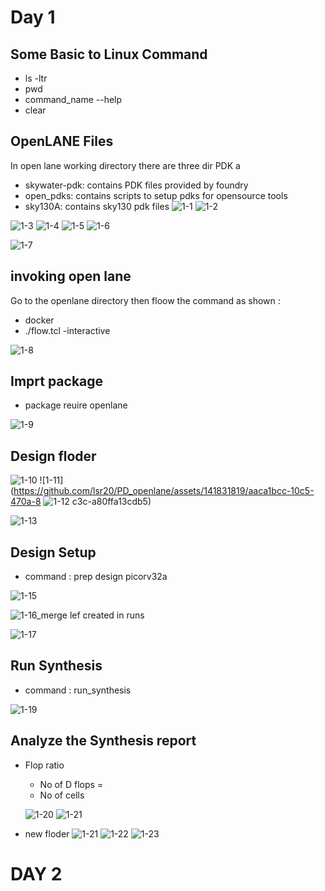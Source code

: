 
# Day 1
## Some Basic to Linux Command
* ls -ltr  <br> 
* pwd 
* command_name --help   <br> 
* clear  <br> 

 
## OpenLANE Files
In open lane working directory there are three dir PDK a

* skywater-pdk: contains PDK files provided by foundry
* open_pdks: contains scripts to setup pdks for opensource tools
* sky130A: contains sky130 pdk files
![1-1](https://github.com/lsr20/PD_openlane/assets/141831819/0a08f27b-e938-4fcf-b9fc-2887644e6eea)
![1-2](https://github.com/lsr20/PD_openlane/assets/141831819/5eb4c2c1-a168-40c2-bc3a-0ce4eaa6bb2d)

![1-3](https://github.com/lsr20/PD_openlane/assets/141831819/5103a78e-7445-46ed-b62f-b7276af0205a)
![1-4](https://github.com/lsr20/PD_openlane/assets/141831819/71ae125c-86f3-4c55-9362-6015ed1f9040)
![1-5](https://github.com/lsr20/PD_openlane/assets/141831819/36f16e6c-4543-456a-b8c3-ed0bb1ed33e9)
![1-6](https://github.com/lsr20/PD_openlane/assets/141831819/59f14ddd-0639-4abb-acc3-2def7cf51150)

![1-7](https://github.com/lsr20/PD_openlane/assets/141831819/5d0b0f8f-94cf-476e-9f42-376f2a16dad5)

##  invoking open lane 
Go to the openlane directory then floow the command as shown :
* docker
* ./flow.tcl -interactive



![1-8](https://github.com/lsr20/PD_openlane/assets/141831819/27de25b3-573d-4771-987f-1cc310770d57)


  ## Imprt package
* package reuire openlane

![1-9](https://github.com/lsr20/PD_openlane/assets/141831819/7253e318-ca2b-41c7-926d-337e4b4847a5)

## Design floder



![1-10](https://github.com/lsr20/PD_openlane/assets/141831819/b931cec0-e002-4e2e-bd9b-278c0f29de99)
![1-11](https://github.com/lsr20/PD_openlane/assets/141831819/aaca1bcc-10c5-470a-8
![1-12](https://github.com/lsr20/PD_openlane/assets/141831819/e11e167f-4913-440c-be1a-d8fb7787ab9b)
c3c-a80ffa13cdb5)


![1-13](https://github.com/lsr20/PD_openlane/assets/141831819/f618aa46-88b8-4ac8-a21f-47ed1a0b19fc)
## Design Setup
* command : prep design picorv32a




![1-15](https://github.com/lsr20/PD_openlane/assets/141831819/0183f037-2c1e-445d-83b8-6e2f8c28e860)




![1-16_merge lef created in runs](https://github.com/lsr20/PD_openlane/assets/141831819/50738df0-7c94-4a40-bf56-ba9bd9d23b77)

![1-17](https://github.com/lsr20/PD_openlane/assets/141831819/d5922286-bf15-438e-be69-3bebab1f851c)


## Run Synthesis
* command : run_synthesis
  

![1-19](https://github.com/lsr20/PD_openlane/assets/141831819/163558db-f245-4b4a-a256-31468d626850)

## Analyze the Synthesis report
* Flop ratio
  *  No of D flops =
  *  No of cells
 
  ![1-20](https://github.com/lsr20/PD_openlane/assets/141831819/422139fa-dd7d-4175-96f5-0e42de687724)
![1-21](https://github.com/lsr20/PD_openlane/assets/141831819/67b394d7-b538-4a8c-94cb-2babd01e3853)
* new floder
  ![1-21](https://github.com/lsr20/PD_openlane/assets/141831819/e95adab4-4d29-471a-a66c-8dd2c9d98497)
![1-22](https://github.com/lsr20/PD_openlane/assets/141831819/971dc3de-9425-49d7-a0fd-f245f161ce0e)
![1-23](https://github.com/lsr20/PD_openlane/assets/141831819/52c14ede-22db-4034-adfa-66f230ccf3e6)





# DAY 2





















